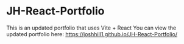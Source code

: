 # JH-React-Portfolio

This is an updated portfolio that uses Vite + React
You can view the updated portfolio here: https://joshhill1.github.io/JH-React-Portfolio/ 